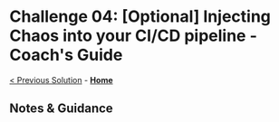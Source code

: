 # Challenge 04: [Optional] Injecting Chaos into your CI/CD pipeline - Coach's Guide 

[< Previous Solution](./Solution-03.md) - **[Home](./README.md)**

## Notes & Guidance
